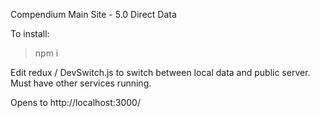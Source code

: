 Compendium Main Site - 5.0 Direct Data

To install:
> npm i 

Edit redux / DevSwitch.js to switch between local data and public server. Must have other services running.

Opens to http://localhost:3000/